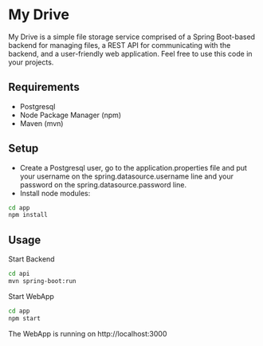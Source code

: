 # My Drive

My Drive is a simple file storage service comprised of a Spring Boot-based backend for managing files, a REST API for communicating with the backend, and a user-friendly web application.
Feel free to use this code in your projects.

## Requirements 
- Postgresql
- Node Package Manager (npm)
- Maven (mvn)

## Setup
- Create a Postgresql user, go to the application.properties file and put your username on the spring.datasource.username line and your password on the spring.datasource.password line.
- Install node modules:
```bash
cd app
npm install 
```

## Usage

Start Backend
```bash
cd api
mvn spring-boot:run 
```

Start WebApp
```bash
cd app
npm start
```

The WebApp is running on http://localhost:3000
